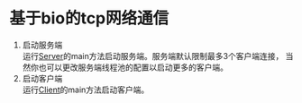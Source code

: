 # 基于bio的tcp网络通信
1. 启动服务端  
运行[Server](https://github.com/Allurx/socket-chat/blob/master/bio/bio-server/src/main/java/red/zyc/socket/bio/server/Server.java)的main方法启动服务端。服务端默认限制最多3个客户端连接，
当然你也可以更改服务端线程池的配置以启动更多的客户端。
2. 启动客户端    
运行[Client](https://github.com/Allurx/socket-chat/blob/master/bio/bio-client/src/main/java/red/zyc/socket/bio/client/Client.java)的main方法启动客户端。
